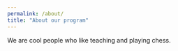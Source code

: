 ```yaml
---
permalink: /about/
title: "About our program"
---
```


We are cool people who like teaching and playing chess.
